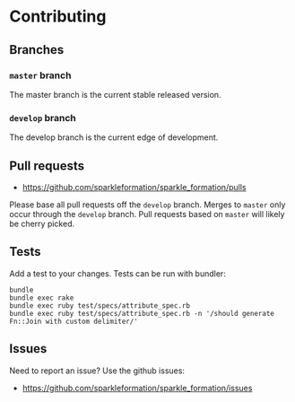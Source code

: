 # Contributing

## Branches

### `master` branch

The master branch is the current stable released version.

### `develop` branch

The develop branch is the current edge of development.

## Pull requests

* https://github.com/sparkleformation/sparkle_formation/pulls

Please base all pull requests off the `develop` branch. Merges to
`master` only occur through the `develop` branch. Pull requests
based on `master` will likely be cherry picked.

## Tests

Add a test to your changes.
Tests can be run with bundler:

```
bundle
bundle exec rake
bundle exec ruby test/specs/attribute_spec.rb
bundle exec ruby test/specs/attribute_spec.rb -n '/should generate Fn::Join with custom delimiter/'
```

## Issues

Need to report an issue? Use the github issues:

* https://github.com/sparkleformation/sparkle_formation/issues
